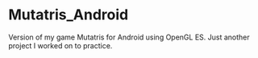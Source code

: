 # Mutatris_Android
Version of my game Mutatris for Android using OpenGL ES.
Just another project I worked on to practice.

